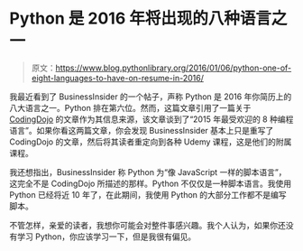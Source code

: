 # Python 是 2016 年将出现的八种语言之一

> 原文：<https://www.blog.pythonlibrary.org/2016/01/06/python-one-of-eight-languages-to-have-on-resume-in-2016/>

我最近看到了 BusinessInsider 的一个帖子，声称 Python 是 2016 年你简历上的八大语言之一。Python 排在第六位。然而，这篇文章引用了一篇关于 [CodingDojo](http://www.codingdojo.com/blog/8-most-in-demand-programming-languages-of-2015/) 的文章作为其信息来源，该文章谈到了“2015 年最受欢迎的 8 种编程语言”。如果你看这两篇文章，你会发现 BusinessInsider 基本上只是重写了 CodingDojo 的文章，然后将其读者重定向到各种 Udemy 课程，这是他们的附属课程。

我还想指出，BusinessInsider 称 Python 为“像 JavaScript 一样的脚本语言”，这完全不是 CodingDojo 所描述的那样。Python 不仅仅是一种脚本语言。我使用 Python 已经将近 10 年了，在此期间，我使用 Python 的大部分工作都不是编写脚本。

不管怎样，亲爱的读者，我想你可能会对整件事感兴趣。我个人认为，如果你还没有学习 Python，你应该学习一下，但是我很有偏见。